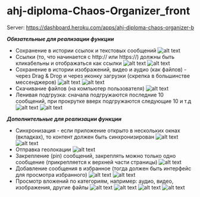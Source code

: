 # ahj-diploma-Chaos-Organizer_front

Server: https://dashboard.heroku.com/apps/ahj-diploma-chaos-organizer-b

***Обязательные для реализации функции***

+ Сохранение в истории ссылок и текстовых сообщений
 ![alt text](https://github.com/Elena-diploma/ahj-diploma-Chaos-Organizer_front/blob/main/public/1.png)
+ Ссылки (то, что начинается с http:// или https://) должны быть кликабельны и отображаться как ссылки
![alt text](https://github.com/Elena-diploma/ahj-diploma-Chaos-Organizer_front/blob/main/public/1.1.png)
![alt text](https://github.com/Elena-diploma/ahj-diploma-Chaos-Organizer_front/blob/main/public/1.2.png)
+ Сохранение в истории изображений, видео и аудио (как файлов) - через Drag & Drop и через иконку загрузки (скрепка в большинстве мессенджеров)
![alt text](https://github.com/Elena-diploma/ahj-diploma-Chaos-Organizer_front/blob/main/public/1.3.1.png)
![alt text](https://github.com/Elena-diploma/ahj-diploma-Chaos-Organizer_front/blob/main/public/1.3.2.png)
+ Скачивание файлов (на компьютер пользователя)
![alt text](https://github.com/Elena-diploma/ahj-diploma-Chaos-Organizer_front/blob/main/public/1.4.png)
+ Ленивая подгрузка: сначала подгружаются последние 10 сообщений, при прокрутке вверх подгружаются следующие 10 и т.д
![alt text](https://github.com/Elena-diploma/ahj-diploma-Chaos-Organizer_front/blob/main/public/1.5.png)
![alt text](https://github.com/Elena-diploma/ahj-diploma-Chaos-Organizer_front/blob/main/public/1.5.1.png)

***Дополнительные для реализации функции***

+ Синхронизация - если приложение открыто в нескольких окнах (вкладках), то контент должен быть синхронизирован
![alt text](https://github.com/Elena-diploma/ahj-diploma-Chaos-Organizer_front/blob/main/public/1.5.png)
![alt text](https://github.com/Elena-diploma/ahj-diploma-Chaos-Organizer_front/blob/main/public/1.5.1.png)
+ Отправка геолокации
![alt text](https://github.com/Elena-diploma/ahj-diploma-Chaos-Organizer_front/blob/main/public/2.2.png)
+ Закрепление (pin) сообщений, закреплять можно только одно сообщение (прикрепляется к верхней части страницы)
![alt text](https://github.com/Elena-diploma/ahj-diploma-Chaos-Organizer_front/blob/main/public/2.3.png)
+ Добавление сообщения в избранное (тогда должен быть интерфейс для просмотра избранного)
![alt text](https://github.com/Elena-diploma/ahj-diploma-Chaos-Organizer_front/blob/main/public/2.4.png)
![alt text](https://github.com/Elena-diploma/ahj-diploma-Chaos-Organizer_front/blob/main/public/2.4.1.png)
+ Просмотр вложений по категориям, например: аудио, видео, изображения, другие файлы
![alt text](https://github.com/Elena-diploma/ahj-diploma-Chaos-Organizer_front/blob/main/public/2.5.png)
![alt text](https://github.com/Elena-diploma/ahj-diploma-Chaos-Organizer_front/blob/main/public/2.5.1.png)
![alt text](https://github.com/Elena-diploma/ahj-diploma-Chaos-Organizer_front/blob/main/public/2.5.2.png)
![alt text](https://github.com/Elena-diploma/ahj-diploma-Chaos-Organizer_front/blob/main/public/2.5.3.png)

